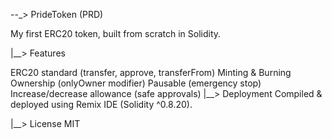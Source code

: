 --_> PrideToken (PRD)

My first ERC20 token, built from scratch in Solidity.

|__> Features

ERC20 standard (transfer, approve, transferFrom) Minting & Burning Ownership (onlyOwner modifier) Pausable (emergency stop) Increase/decrease allowance (safe approvals) |__> Deployment Compiled & deployed using Remix IDE (Solidity ^0.8.20).

|__> License MIT
